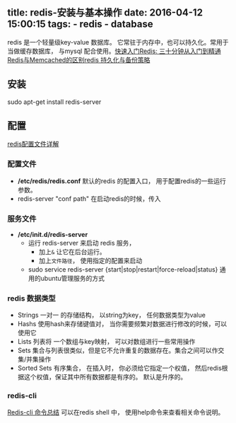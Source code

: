 title: redis-安装与基本操作
date: 2016-04-12 15:00:15
tags:
    - redis
    - database
---


redis 是一个轻量级key-value 数据库。 它常驻于内存中，也可以持久化。常用于当做缓存数据库， 与mysql 配合使用。[快速入门][快速入门][Redis: 三十分钟从入门到精通][三十分钟从入门到精通]
[Redis与Memcached的区别][与Memcached不同][redis 持久化与备份策略][redis 持久化与备份策略]
## 安装
sudo apt-get install redis-server
<!--more-->

## 配置
[redis配置文件详解][redis配置文件详解]
### 配置文件
+ **/etc/redis/redis.conf**
    默认的redis 的配置入口， 用于配置redis的一些运行参数。
+ redis-server "conf path"
    在启动redis的时候，传入

### 服务文件
+ **/etc/init.d/redis-server**
    * 运行 redis-server 来启动 redis 服务， 
        - 加上`&` 让它在后台运行。
        - 加上`文件路径`， 使用指定的配置来启动
    * sudo service redis-server {start|stop|restart|force-reload|status}
        通用的ubuntu管理服务的方式

### redis 数据类型
+ Strings
    一对一 的存储结构， 以string为key， 任何数据类型为value
+ Hashs
    使用hash来存储键值对， 当你需要频繁对数据进行修改的时候，可以使用它
+ Lists
    列表将 一个数组与key映射， 可以对数组进行一些常用操作
+ Sets
    集合与列表很类似，但是它不允许重复的数据存在。集合之间可以作交集/并集操作
+ Sorted Sets
    有序集合， 在插入时， 你必须给它指定一个权值， 然后redis根据这个权值，保证其中所有数据都是有序的。 默认是升序的。    

### redis-cli
[Redis-cli 命令总结][Redis-cli 命令总结]
可以在redis shell 中， 使用help命令来查看相关命令说明。


[快速入门]:http://www.yiibai.com/redis/redis_quick_guide.html
[三十分钟从入门到精通]:http://www.ituring.com.cn/article/668
[Redis-cli 命令总结]:http://blog.chinaunix.net/uid-25691489-id-5185847.html
[与Memcached不同]:http://blog.csdn.net/tonysz126/article/details/8280696/
[redis 持久化与备份策略]:http://blog.csdn.net/is_zhoufeng/article/details/10210353
[redis配置文件详解]:http://running.iteye.com/blog/2065351
